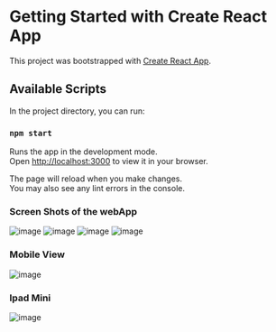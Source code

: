 # Getting Started with Create React App

This project was bootstrapped with [Create React App](https://github.com/facebook/create-react-app).

## Available Scripts

In the project directory, you can run:

### `npm start`

Runs the app in the development mode.\
Open [http://localhost:3000](http://localhost:3000) to view it in your browser.

The page will reload when you make changes.\
You may also see any lint errors in the console.

### Screen Shots of the webApp
![image](https://github.com/ritika-singh2000/SpaceXLaunchApp/assets/56353471/28b55e2d-1dfe-4aeb-a2ef-2209054b19a4)
![image](https://github.com/ritika-singh2000/SpaceXLaunchApp/assets/56353471/41b72a43-9303-4fd0-a4b9-066ec33a4be9)
![image](https://github.com/ritika-singh2000/SpaceXLaunchApp/assets/56353471/ee585521-1a92-4104-9925-c3894bb9e562)
![image](https://github.com/ritika-singh2000/SpaceXLaunchApp/assets/56353471/37b3b50e-f235-46e8-b5c1-a69ee609a6d8)


### Mobile View
![image](https://github.com/ritika-singh2000/SpaceXLaunchApp/assets/56353471/dba426c9-bdc0-4ced-a59d-8efe23ded4eb)

### Ipad Mini
![image](https://github.com/ritika-singh2000/SpaceXLaunchApp/assets/56353471/eed767f6-f251-4311-8b6b-522413727c68)



